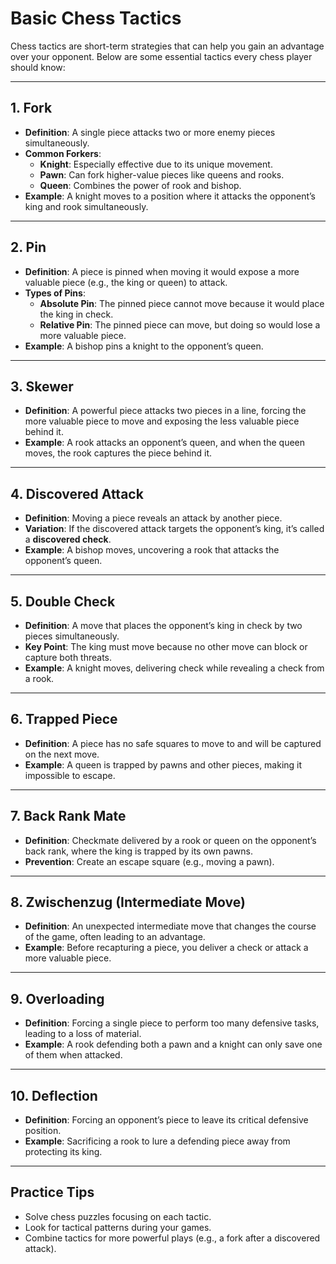 # Basic Chess Tactics

Chess tactics are short-term strategies that can help you gain an advantage over your opponent. Below are some essential tactics every chess player should know:

---

## 1. **Fork**
- **Definition**: A single piece attacks two or more enemy pieces simultaneously.
- **Common Forkers**:
  - **Knight**: Especially effective due to its unique movement.
  - **Pawn**: Can fork higher-value pieces like queens and rooks.
  - **Queen**: Combines the power of rook and bishop.
- **Example**: A knight moves to a position where it attacks the opponent’s king and rook simultaneously.

---

## 2. **Pin**
- **Definition**: A piece is pinned when moving it would expose a more valuable piece (e.g., the king or queen) to attack.
- **Types of Pins**:
  - **Absolute Pin**: The pinned piece cannot move because it would place the king in check.
  - **Relative Pin**: The pinned piece can move, but doing so would lose a more valuable piece.
- **Example**: A bishop pins a knight to the opponent’s queen.

---

## 3. **Skewer**
- **Definition**: A powerful piece attacks two pieces in a line, forcing the more valuable piece to move and exposing the less valuable piece behind it.
- **Example**: A rook attacks an opponent’s queen, and when the queen moves, the rook captures the piece behind it.

---

## 4. **Discovered Attack**
- **Definition**: Moving a piece reveals an attack by another piece.
- **Variation**: If the discovered attack targets the opponent’s king, it’s called a **discovered check**.
- **Example**: A bishop moves, uncovering a rook that attacks the opponent’s queen.

---

## 5. **Double Check**
- **Definition**: A move that places the opponent’s king in check by two pieces simultaneously.
- **Key Point**: The king must move because no other move can block or capture both threats.
- **Example**: A knight moves, delivering check while revealing a check from a rook.

---

## 6. **Trapped Piece**
- **Definition**: A piece has no safe squares to move to and will be captured on the next move.
- **Example**: A queen is trapped by pawns and other pieces, making it impossible to escape.

---

## 7. **Back Rank Mate**
- **Definition**: Checkmate delivered by a rook or queen on the opponent’s back rank, where the king is trapped by its own pawns.
- **Prevention**: Create an escape square (e.g., moving a pawn).

---

## 8. **Zwischenzug (Intermediate Move)**
- **Definition**: An unexpected intermediate move that changes the course of the game, often leading to an advantage.
- **Example**: Before recapturing a piece, you deliver a check or attack a more valuable piece.

---

## 9. **Overloading**
- **Definition**: Forcing a single piece to perform too many defensive tasks, leading to a loss of material.
- **Example**: A rook defending both a pawn and a knight can only save one of them when attacked.

---

## 10. **Deflection**
- **Definition**: Forcing an opponent’s piece to leave its critical defensive position.
- **Example**: Sacrificing a rook to lure a defending piece away from protecting its king.

---

## Practice Tips
- Solve chess puzzles focusing on each tactic.
- Look for tactical patterns during your games.
- Combine tactics for more powerful plays (e.g., a fork after a discovered attack).
